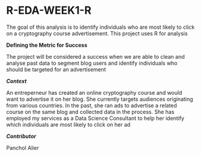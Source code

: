 # R-EDA-WEEK1-R
The goal of this analysis is to identify individuals who are most likely to click on a cryptography course advertisement. This project uses R for analysis



**Defining the Metric for Success**

The project will be considered a success when we are able to clean and analyse past data to segment blog users and identify individuals who should be targeted for an advertisement


***Context***



An entreperneur has created an online cryptography course and would want to advertise it on her blog. She currently targets audiences originating from various countries. In the past, she ran ads to advertise a related course on the same blog and collected data in the process. She has employed my services as a Data Science Consultant to help her identify which individuals are most likely to click on her ad














***Contributor***


Panchol Alier
